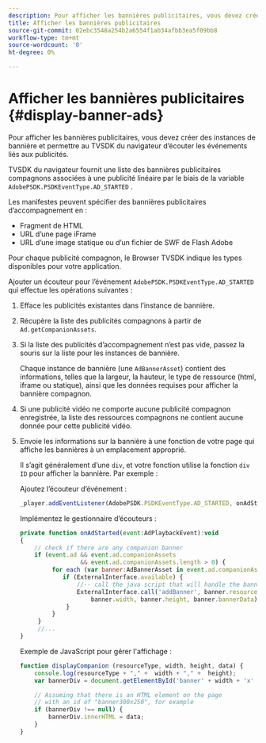 ```yaml
---
description: Pour afficher les bannières publicitaires, vous devez créer des instances de bannière et permettre au TVSDK du navigateur d’écouter les événements liés aux publicités.
title: Afficher les bannières publicitaires
source-git-commit: 02ebc3548a254b2a6554f1ab34afbb3ea5f09bb8
workflow-type: tm+mt
source-wordcount: '0'
ht-degree: 0%

---
```


# Afficher les bannières publicitaires {#display-banner-ads}

Pour afficher les bannières publicitaires, vous devez créer des instances de bannière et permettre au TVSDK du navigateur d’écouter les événements liés aux publicités.

TVSDK du navigateur fournit une liste des bannières publicitaires compagnons associées à une publicité linéaire par le biais de la variable `AdobePSDK.PSDKEventType.AD_STARTED` .

Les manifestes peuvent spécifier des bannières publicitaires d’accompagnement en :

* Fragment de HTML
* URL d’une page iFrame
* URL d’une image statique ou d’un fichier de SWF de Flash Adobe

Pour chaque publicité compagnon, le Browser TVSDK indique les types disponibles pour votre application.

Ajouter un écouteur pour l’événement `AdobePSDK.PSDKEventType.AD_STARTED` qui effectue les opérations suivantes :
1. Efface les publicités existantes dans l’instance de bannière.
1. Récupère la liste des publicités compagnons à partir de `Ad.getCompanionAssets`.
1. Si la liste des publicités d’accompagnement n’est pas vide, passez la souris sur la liste pour les instances de bannière.

   Chaque instance de bannière (une `AdBannerAsset`) contient des informations, telles que la largeur, la hauteur, le type de ressource (html, iframe ou statique), ainsi que les données requises pour afficher la bannière compagnon.
1. Si une publicité vidéo ne comporte aucune publicité compagnon enregistrée, la liste des ressources compagnons ne contient aucune donnée pour cette publicité vidéo.
1. Envoie les informations sur la bannière à une fonction de votre page qui affiche les bannières à un emplacement approprié.

   Il s’agit généralement d’une `div`, et votre fonction utilise la fonction `div ID` pour afficher la bannière. Par exemple :

   Ajoutez l’écouteur d’événement :

   ```js
   _player.addEventListener(AdobePSDK.PSDKEventType.AD_STARTED, onAdStarted);
   ```

   Implémentez le gestionnaire d’écouteurs :

   ```js
   private function onAdStarted(event:AdPlaybackEvent):void 
   { 
       // check if there are any companion banner 
       if (event.ad && event.ad.companionAssets  
                    && event.ad.companionAssets.length > 0) { 
            for each (var banner:AdBannerAsset in event.ad.companionAssets) { 
               if (ExternalInterface.available) { 
                   //-- call the java script that will handle the banner display. 
                   ExternalInterface.call('addBanner', banner.resourceType,  
                       banner.width, banner.height, banner.bannerData); 
                } 
            } 
        }  
        //...        
   }
   ```

   Exemple de JavaScript pour gérer l&#39;affichage :

   ```js
   function displayCompanion (resourceType, width, height, data) { 
       console.log(resourceType + "," +  width + "," +  height); 
       var bannerDiv = document.getElementById('banner' + width + 'x' + height);  
   
       // Assuming that there is an HTML element on the page  
       // with an id of "banner300x250", for example 
       if (bannerDiv !== null) { 
           bannerDiv.innerHTML = data; 
       } 
   }
   ```
